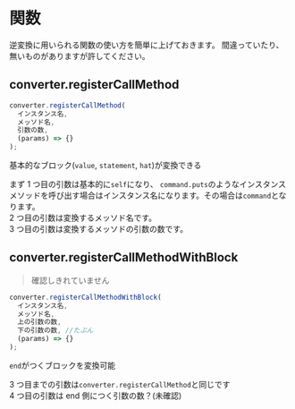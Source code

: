 # 関数

逆変換に用いられる関数の使い方を簡単に上げておきます。
間違っていたり、無いものがありますが許してください。

## converter.registerCallMethod

```js
converter.registerCallMethod(
  インスタンス名,
  メッソド名,
  引数の数,
  (params) => {}
);
```

基本的なブロック(`value`, `statement`, `hat`)が変換できる

まず 1 つ目の引数は基本的に`self`になり、
`command.puts`のようなインスタンスメソッドを呼び出す場合はインスタンス名になります。その場合は`command`となります。<br>
2 つ目の引数は変換するメッソド名です。<br>
3 つ目の引数は変換するメッソドの引数の数です。

## converter.registerCallMethodWithBlock

> 確認しきれていません

```js
converter.registerCallMethodWithBlock(
  インスタンス名,
  メッソド名,
  上の引数の数,
  下の引数の数, //たぶん
  (params) => {}
);
```

`end`がつくブロックを変換可能

3 つ目までの引数は`converter.registerCallMethod`と同じです<br>
4 つ目の引数は end 側につく引数の数？(未確認)
